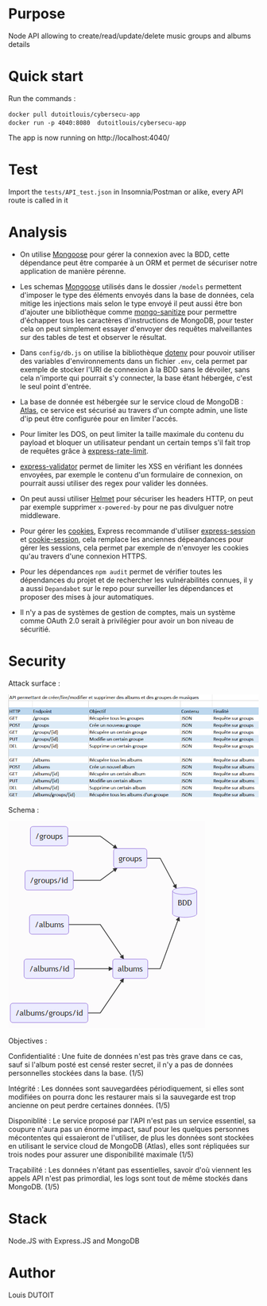 # Purpose
Node API allowing to create/read/update/delete music groups and albums details
# Quick start
Run the commands : 

`docker pull dutoitlouis/cybersecu-app`  
`docker run -p 4040:8080  dutoitlouis/cybersecu-app`

The app is now running on http://localhost:4040/
# Test
Import the `tests/API_test.json` in Insomnia/Postman or alike, every API route is called in it
# Analysis
- On utilise [Mongoose](https://www.npmjs.com/package/mongoose) pour gérer la connexion avec la BDD, cette dépendance peut être comparée à un ORM et permet de sécuriser notre application de manière pérenne.

- Les schemas [Mongoose](https://www.npmjs.com/package/mongoose) utilisés dans le dossier `/models` permettent d'imposer le type des éléments envoyés dans la base de données, cela mitige les injections mais selon le type envoyé il peut aussi être bon d'ajouter une bibliothèque comme [mongo-sanitize](https://www.npmjs.com/package/mongo-sanitize) pour permettre d'échapper tous les caractères d'instructions de MongoDB, pour tester cela on peut simplement essayer d'envoyer des requêtes malveillantes sur des tables de test et observer le résultat.

- Dans `config/db.js` on utilise la bibliothèque [dotenv](https://www.npmjs.com/package/dotenv) pour pouvoir utiliser des variables d'environnements dans un fichier `.env`, cela permet par exemple de stocker l'URI de connexion à la BDD sans le dévoiler, sans cela n'importe qui pourrait s'y connecter, la base étant hébergée, c'est le seul point d'entrée.

- La base de donnée est hébergée sur le service cloud de MongoDB : [Atlas](https://www.mongodb.com/cloud/atlas), ce service est sécurisé au travers d'un compte admin, une liste d'ip peut être configurée pour en limiter l'accés.

- Pour limiter les DOS, on peut limiter la taille maximale du contenu du payload et bloquer un utilisateur pendant un certain temps s'il fait trop de requêtes grâce à [express-rate-limit](https://www.npmjs.com/package/express-rate-limit).

- [express-validator](https://www.npmjs.com/package/express-validator) permet de limiter les XSS en vérifiant les données envoyées, par exemple le contenu d'un formulaire de connexion, on pourrait aussi utiliser des regex pour valider les données.

- On peut aussi utiliser [Helmet](https://helmetjs.github.io/) pour sécuriser les headers HTTP, on peut par exemple supprimer `x-powered-by` pour ne pas divulguer notre middleware.

- Pour gérer les [cookies](https://expressjs.com/en/advanced/best-practice-security.html#use-cookies-securely), Express recommande d'utiliser [express-session](https://www.npmjs.com/package/express-session) et [cookie-session](https://www.npmjs.com/package/cookie-session), cela remplace les anciennes dépeandances pour gérer les sessions, cela permet par exemple de n'envoyer les cookies qu'au travers d'une connexion HTTPS.

- Pour les dépendances `npm audit` permet de vérifier toutes les dépendances du projet et de rechercher les vulnérabilités connues, il y a aussi `Depandabot` sur le repo pour surveiller les dépendances et proposer des mises à jour automatiques.

- Il n'y a pas de systèmes de gestion de comptes, mais un système comme OAuth 2.0 serait à privilégier pour avoir un bon niveau de sécuritié.

# Security
Attack surface :  

![](./assets/attack_surface.png)  

Schema :  

![](./assets/mermaid.png)  

Objectives : 

Confidentialité : Une fuite de données n'est pas très grave dans ce cas, sauf si l'album posté est censé rester secret, il n'y a pas de données personnelles stockées dans la base. (1/5)

Intégrité : Les données sont sauvegardées périodiquement, si elles sont modifiées on pourra donc les restaurer mais si la sauvegarde est trop ancienne on peut perdre certaines données. (1/5)

Disponiblité : Le service proposé par l'API n'est pas un service essentiel, sa coupure n'aura pas un énorme impact, sauf pour les quelques personnes mécontentes qui essaieront de l'utiliser, de plus les données sont stockées en utilisant le service cloud de MongoDB (Atlas), elles sont répliquées sur trois nodes pour assurer une disponibilité maximale (1/5)

Traçabilité : Les données n'étant pas essentielles, savoir d'où viennent les appels API n'est pas primordial, les logs sont tout de même stockés dans MongoDB. (1/5)


# Stack
Node.JS with Express.JS and MongoDB
# Author
Louis DUTOIT
